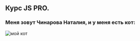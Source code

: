 ## Курс JS PRO.
### Меня зовут Чинарова Наталия, и у меня есть кот:
![мой кот](https://lh3.googleusercontent.com/F7Uhdthj3Xdv6X3ucbAQTmOLiGstks6YaZL3iMWeEwbtC-s5sQ8Vnxbd9ClnmkVW5N_AKb8qr1RBV8xtTQrNO69J6YYG8_MX33HkqixhmwLLPrFb78mVe6KfKWoCHAQaonLUs0uuBjlGRA0u9eDy9ttLFC9UWlzrkgPD71ZGV3upDBP14RizYyjaJDqfFNsFvujyqNHuQdpf1JLXv9GxI0tqPJqYU7pzRTz7atXLwpFyL0ZzXDXCEflBGZBydmNqp-ZnuXbLexsdsv45sdW7IBZiXrU6tOp9z5Yk1pMH1Os75Cw5KBFVwvDQ2THk-l7BGGpZlqBRQIxh72jzre0z1vz1i_wbdv_8TK1-PiNM4xxtQQnyUxGNZfsPDb81EdkXW-tYuxKMd5ZHb4YOTOKA6QnkUQJC5vfIM_jFiQzKoLS1qBKUH5tcuEWYGiw-Cb_W8K2iBa9Viw2J-JG3sWbQi3rLc6THqtE_iwWv0uAlVMLpgAF8LudKs_olJcp1zPp_GM5CZRAs41oMVahuow-qzZdfSJLEkd4Os9CnyDz9DwC3Z_Y4lfvlDk1owZebbDerYZe_-7c0vIkGRy6p3XdFuswIBR_ViTaaeEVH4N3VU1dF0up7dkz5P1bSlg4BtCULRA3NwDVJpj70ZT0eFFmfSdEpt62bxfPpSGRSNJCJk_YMoxv7VBi14Mt-qehVcvw=w678-h903-no?authuser=0)
